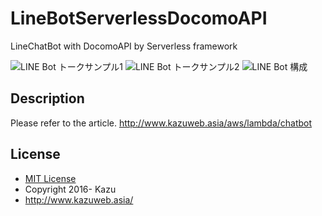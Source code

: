 # LineBotServerlessDocomoAPI
LineChatBot with DocomoAPI by Serverless framework

![LINE Bot トークサンプル1]( http://www.kazuweb.asia/wp-content/uploads/2016/10/BotSample3.jpeg "サンプル1")
![LINE Bot トークサンプル2](http://www.kazuweb.asia/wp-content/uploads/2016/10/BotSample2.jpeg "サンプル2")
![LINE Bot 構成](http://www.kazuweb.asia/wp-content/uploads/2016/10/LineBotSample2.jpeg "構成図")

## Description
Please refer to the article.
http://www.kazuweb.asia/aws/lambda/chatbot

## License
- [MIT License](https://opensource.org/licenses/mit-license.php)
- Copyright 2016- Kazu
- http://www.kazuweb.asia/
